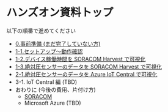 # ハンズオン資料トップ

以下の順番で進めてください

- <a href="https://soracom.github.io/jp-training/WioLTE/0/prepare.html" target="_blank">0.事前準備 (まだ完了していない方)</a>
- [1-1.セットアップ〜動作確認](1/1-setup)
- [1-2.デバイス稼働時間を SORACOM Harvest で可視化](1/2-uptime)
- [1-3.絶対圧センサーのデータを SORACOM Harvest で可視化](1/3-sensor)
- [2-1.絶対圧センサーのデータを Azure IoT Central で可視化](2/1-soracom-beam+azure-iot-central)
- 3-1. IoT Central 編 (TBD)
- おわりに (今後の費用、片付け方)
    - [SORACOM](0/closing-soracom)
    - Microsoft Azure (TBD)